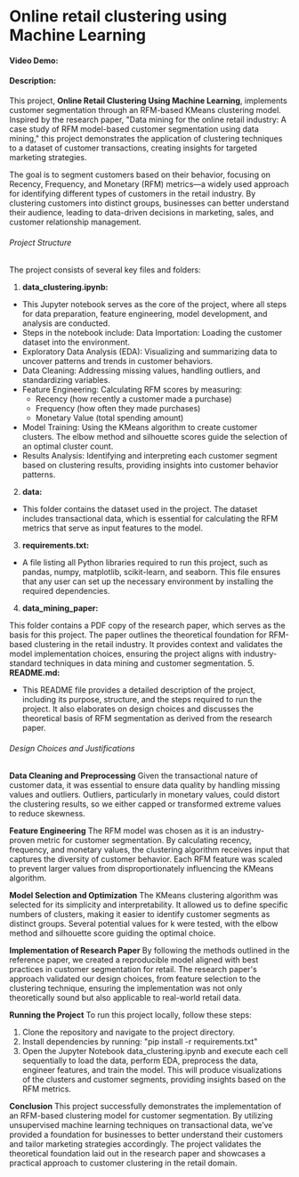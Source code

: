 # Online retail clustering using Machine Learning
#### Video Demo:  <URL HERE>
#### Description: 
This project, **Online Retail Clustering Using Machine Learning**, implements customer segmentation through an RFM-based KMeans clustering model. Inspired by the research paper, "Data mining for the online retail industry: A case study of RFM model-based customer segmentation using data mining," this project demonstrates the application of clustering techniques to a dataset of customer transactions, creating insights for targeted marketing strategies.

The goal is to segment customers based on their behavior, focusing on Recency, Frequency, and Monetary (RFM) metrics—a widely used approach for identifying different types of customers in the retail industry. By clustering customers into distinct groups, businesses can better understand their audience, leading to data-driven decisions in marketing, sales, and customer relationship management.

###### Project Structure
The project consists of several key files and folders:

1. **data_clustering.ipynb:**

- This Jupyter notebook serves as the core of the project, where all steps for data preparation, feature engineering, model development, and analysis are conducted.
- Steps in the notebook include:
Data Importation: Loading the customer dataset into the environment.
- Exploratory Data Analysis (EDA): Visualizing and summarizing data to uncover patterns and trends in customer behaviors.
- Data Cleaning: Addressing missing values, handling outliers, and standardizing variables.
- Feature Engineering: Calculating RFM scores by measuring:
  - Recency (how recently a customer made a purchase)
  - Frequency (how often they made purchases)
  - Monetary Value (total spending amount)
- Model Training: Using the KMeans algorithm to create customer clusters. The elbow method and silhouette scores guide the selection of an optimal cluster count.
- Results Analysis: Identifying and interpreting each customer segment based on clustering results, providing insights into customer behavior patterns.
2. **data:**

- This folder contains the dataset used in the project. The dataset includes transactional data, which is essential for calculating the RFM metrics that serve as input features to the model.
3. **requirements.txt:**

- A file listing all Python libraries required to run this project, such as pandas, numpy, matplotlib, scikit-learn, and seaborn. This file ensures that any user can set up the necessary environment by installing the required dependencies.
4. **data_mining_paper:**

This folder contains a PDF copy of the research paper, which serves as the basis for this project. The paper outlines the theoretical foundation for RFM-based clustering in the retail industry. It provides context and validates the model implementation choices, ensuring the project aligns with industry-standard techniques in data mining and customer segmentation.
5. **README.md:**

- This README file provides a detailed description of the project, including its purpose, structure, and the steps required to run the project. It also elaborates on design choices and discusses the theoretical basis of RFM segmentation as derived from the research paper.
###### Design Choices and Justifications
**Data Cleaning and Preprocessing**
Given the transactional nature of customer data, it was essential to ensure data quality by handling missing values and outliers. Outliers, particularly in monetary values, could distort the clustering results, so we either capped or transformed extreme values to reduce skewness.

**Feature Engineering**
The RFM model was chosen as it is an industry-proven metric for customer segmentation. By calculating recency, frequency, and monetary values, the clustering algorithm receives input that captures the diversity of customer behavior. Each RFM feature was scaled to prevent larger values from disproportionately influencing the KMeans algorithm.

**Model Selection and Optimization**
The KMeans clustering algorithm was selected for its simplicity and interpretability. It allowed us to define specific numbers of clusters, making it easier to identify customer segments as distinct groups. Several potential values for k were tested, with the elbow method and silhouette score guiding the optimal choice.

**Implementation of Research Paper**
By following the methods outlined in the reference paper, we created a reproducible model aligned with best practices in customer segmentation for retail. The research paper's approach validated our design choices, from feature selection to the clustering technique, ensuring the implementation was not only theoretically sound but also applicable to real-world retail data.

**Running the Project**
To run this project locally, follow these steps:

1. Clone the repository and navigate to the project directory.
2. Install dependencies by running:
"pip install -r requirements.txt"
3. Open the Jupyter Notebook data_clustering.ipynb and execute each cell sequentially to load the data, perform EDA, preprocess the data, engineer features, and train the model.
This will produce visualizations of the clusters and customer segments, providing insights based on the RFM metrics.

**Conclusion**
This project successfully demonstrates the implementation of an RFM-based clustering model for customer segmentation. By utilizing unsupervised machine learning techniques on transactional data, we’ve provided a foundation for businesses to better understand their customers and tailor marketing strategies accordingly. The project validates the theoretical foundation laid out in the research paper and showcases a practical approach to customer clustering in the retail domain.